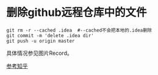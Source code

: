 # 删除github远程仓库中的文件
    git rm -r --cached .idea  #--cached不会把本地的.idea删除
    git commit -m 'delete .idea dir'
    git push -u origin master
    
 具体情况参见图片Record。
 
 [参考知乎](https://www.zhihu.com/question/20418177)

